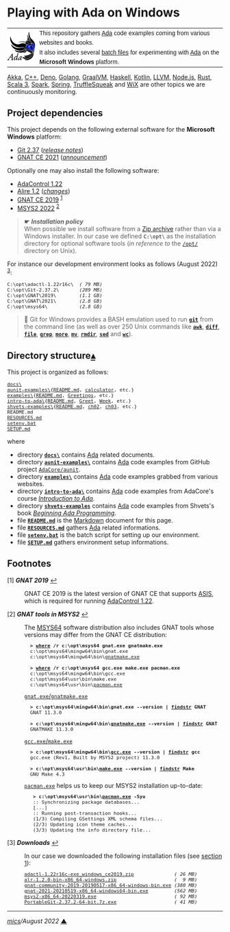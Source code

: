 # <span id="top">Playing with Ada on Windows</span>

<table style="font-family:Helvetica,Arial;font-size:14px;line-height:1.6;">
  <tr>
  <td style="border:0;padding:0 10px 0 0;min-width:25%;"><a href="https://www.adacore.com/" rel="external"><img src="docs/images/adamascot.png" width="100" alt="Ada project"/></a></td>
  <td style="border:0;padding:0;vertical-align:text-top;">This repository gathers <a href="https://www.adacore.com/" rel="external" title="Ada">Ada</a> code examples coming from various websites and books.<br/>
  It also includes several <a href="https://en.wikibooks.org/wiki/Windows_Batch_Scripting" rel="external">batch files</a> for experimenting with <a href="https://www.adacore.com/" rel="external">Ada</a> on the <b>Microsoft Windows</b> platform.
  </td>
  </tr>
</table>

[Akka][akka_examples], [C++][cpp_examples], [Deno][deno_examples], [Golang][golang_examples], [GraalVM][graalvm_examples], [Haskell][haskell_examples], [Kotlin][kotlin_examples], [LLVM][llvm_examples], [Node.js][nodejs_examples], [Rust][rust_examples], [Scala 3][scala3_examples], [Spark][spark_examples], [Spring][spring_examples], [TruffleSqueak][trufflesqueak_examples] and [WiX][wix_examples] are other topics we are continuously monitoring.

## <span id="proj_deps">Project dependencies</span>

This project depends on the following external software for the **Microsoft Windows** platform:

- [Git 2.37][git_downloads] ([*release notes*][git_relnotes])
- [GNAT CE 2021][gnat2021_downloads] ([*announcement*][gnat2021_announcement])

Optionally one may also install the following software:

- [AdaControl 1.22][adactl_downloads]
- [Alire 1.2][alire_downloads] ([*changes*][alire_changes])
- [GNAT CE 2019][gnat2019_downloads] <sup id="anchor_01">[1](#footnote_01)</sup>
- [MSYS2 2022][msys2_downloads] <sup id="anchor_02">[2](#footnote_02)</sup>

> **&#9755;** ***Installation policy***<br/>
> When possible we install software from a [Zip archive][zip_archive] rather than via a Windows installer. In our case we defined **`C:\opt\`** as the installation directory for optional software tools (*in reference to* the [`/opt/`][linux_opt] directory on Unix).

For instance our development environment looks as follows (August 2022) <sup id="anchor_03">[3](#footnote_03)</sup>:

<pre style="font-size:80%;">
C:\opt\adactl-1.22r16c\  <i>( 79 MB)</i>
C:\opt\Git-2.37.2\       <i>(289 MB)</i>
C:\opt\GNAT\2019\        <i>(1.1 GB)</i>
C:\opt\GNAT\2021\        <i>(2.8 GB)</i>
C:\opt\msys64\           <i>(2.8 GB)</i>
</pre>

> **:mag_right:** Git for Windows provides a BASH emulation used to run [**`git`**][git_docs] from the command line (as well as over 250 Unix commands like [**`awk`**][man1_awk], [**`diff`**][man1_diff], [**`file`**][man1_file], [**`grep`**][man1_grep], [**`more`**][man1_more], [**`mv`**][man1_mv], [**`rmdir`**][man1_rmdir], [**`sed`**][man1_sed] and [**`wc`**][man1_wc]).

## <span id="structure">Directory structure</span>[**&#x25B4;**](#top)

This project is organized as follows:
<pre style="font-size:80%;">
<a href="docs/">docs\</a>
<a href="aunit-examples/">aunit-examples\</a>{<a href="aunit-examples/README.md">README.md</a>, <a href="aunit-examples/calculator/">calculator</a>, etc.}
<a href="examples/">examples\</a>{<a href="examples/README.md">README.md</a>, <a href="examples/Greetings">Greetings</a>, etc.}
<a href="intro-to-ada/">intro-to-ada\</a>{<a href="intro-to-ada/README.md">README.md</a>, <a href="intro-to-ada/Greet/">Greet</a>, <a href="intro-to-ada/Week/">Week</a>, etc.}
<a href="shvets-examples/">shvets-examples\</a>{<a href="shvets-examples/README.md">README.md</a>, <a href="shvets-examples/ch02">ch02</a>, <a href="shvets-examples/ch03">ch03</a>, etc.}
README.md
<a href="RESOURCES.md">RESOURCES.md</a>
<a href="setenv.bat">setenv.bat</a>
<a href="SETUP.md">SETUP.md</a>
</pre>

where

- directory [**`docs\`**](docs/) contains [Ada] related documents.
- directory [**`aunit-examples\`**](aunit-examples/) contains [Ada] code examples from GitHub project [`AdaCore/aunit`](https://github.com/AdaCore/aunit).
- directory [**`examples\`**](examples/) contains [Ada] code examples grabbed from various websites.
- directory [**`intro-to-ada\`**](intro-to-ada/) contains [Ada] code examples from AdaCore's course <a href="https://learn.adacore.com/courses/intro-to-ada" rel="external">*Introduction to Ada*</a>.
- directory [**`shvets-examples`**](./shvets-examples/) contains [Ada] code examples from Shvets's book <a href="https://www.apress.com/9781484254271" rel="external">*Beginning Ada Programming*</a>.
- file [**`README.md`**](README.md) is the [Markdown][github_markdown] document for this page.
- file [**`RESOURCES.md`**](RESOURCES.md) gathers [Ada] related informations.
- file [**`setenv.bat`**](setenv.bat) is the batch script for setting up our environment.
- file [**`SETUP.md`**](SETUP.md) gathers environment setup informations.

## <span id="footnotes">Footnotes</span>

<span id="footnote_01">[1]</span> ***GNAT 2019*** [↩](#anchor_01)

<dl><dd>
GNAT CE 2019 is the latest version of GNAT CE that supports <a href="https://en.wikipedia.org/wiki/Ada_Semantic_Interface_Specification">ASIS</a>, which is required for running <a href="https://www.adalog.fr/en/adacontrol.html">AdaControl 1.22</a>.
</dd></dl>

<span id="footnote_02">[2]</span> ***GNAT tools in MSYS2*** [↩](#anchor_02)

<dl><dd>
The <a href="http://repo.msys2.org/distrib/x86_64/" rel="external">MSYS64</a> software distribution also includes GNAT tools whose versions may differ from the GNAT CE distribution:
</dd>
<dd>
<pre style="font-size:80%;max-width:484px;">
  <b>&gt; <a href="https://docs.microsoft.com/en-us/windows-server/administration/windows-commands/where_1" rel="external">where</a> /r c:\opt\msys64 gnat.exe gnatmake.exe</b>
  c:\opt\msys64\mingw64\bin\gnat.exe
  c:\opt\msys64\mingw64\bin\<a href="https://gcc.gnu.org/onlinedocs/gcc-12.1.0/gnat_ugn/Running-gnatmake.html#Running-gnatmake" rel="external">gnatmake.exe</a>
  &nbsp;
  <b>&gt; <a href="https://docs.microsoft.com/en-us/windows-server/administration/windows-commands/where_1" rel="external">where</a> /r c:\opt\msys64 gcc.exe make.exe pacman.exe</b>
  c:\opt\msys64\mingw64\bin\gcc.exe
  c:\opt\msys64\usr\bin\make.exe
  c:\opt\msys64\usr\bin\<a href="https://www.archlinux.org/pacman/pacman.8.html" rel="external">pacman.exe</a>
</pre>
</dd>
<dd>
<a href=""><code>gnat.exe</code>/<code>gnatmake.exe</code></a>
<pre style="font-size:80%;">
  <b>&gt; c:\opt\msys64\mingw64\bin\gnat.exe --version | <a href="https://docs.microsoft.com/en-us/windows-server/administration/windows-commands/findstr" rel="external">findstr</a> GNAT</b>
  GNAT 11.3.0
&nbsp;
  <b>&gt; c:\opt\msys64\mingw64\bin\<a href="https://gcc.gnu.org/onlinedocs/gcc-12.1.0/gnat_ugn/Running-gnatmake.html#Running-gnatmake" rel="external">gnatmake.exe</a> --version | <a href="https://docs.microsoft.com/en-us/windows-server/administration/windows-commands/findstr" rel="external">findstr</a> GNAT</b>
  GNATMAKE 11.3.0
</pre>
</dd>
<dd>
<a href=""><code>gcc.exe</code>/<code>make.exe</code></a>
<pre style="font-size:80%;">
  <b>&gt; c:\opt\msys64\mingw64\bin\<a href="https://gcc.gnu.org/onlinedocs/gcc/Invoking-GCC.html" rel="external">gcc.exe</a> --version | <a href="https://docs.microsoft.com/en-us/windows-server/administration/windows-commands/findstr" rel="external">findstr</a> gcc</b>
  gcc.exe (Rev1, Built by MSYS2 project) 11.3.0
  &nbsp;
  <b>&gt; c:\opt\msys64\usr\bin\<a href="https://www.gnu.org/software/make/manual/make.html" rel="external">make.exe</a> --version | <a href="https://docs.microsoft.com/en-us/windows-server/administration/windows-commands/findstr" rel="external">findstr</a> Make</b>
  GNU Make 4.3
</pre>
</dd>

<dd>
<a href="https://wiki.archlinux.org/index.php/Pacman"><code>pacman.exe</code></a> helps us to keep our MSYS2 installation up-to-date:
</dd>
<dd>
<pre style="font-size:80%;">
   <b>&gt; c:\opt\msys64\usr\bin\<a href="https://www.archlinux.org/pacman/pacman.8.html" rel="external">pacman.exe</a> -Syu</b></b>
   :: Synchronizing package databases...
   [...]
   :: Running post-transaction hooks...
   (1/3) Compiling GSettings XML schema files...
   (2/3) Updating icon theme caches...
   (3/3) Updating the info directory file...
</pre>
</dd></dl>

<span id="footnote_03">[3]</span> ***Downloads*** [↩](#anchor_03)

<dl><dd>
In our case we downloaded the following installation files (see <a href="#proj_deps">section 1</a>):
</dd>
<dd>
<pre style="font-size:80%;">
<a href="https://www.adalog.fr/en/adacontrol.html">adactl-1.22r16c-exe_windows_ce2019.zip</a>              <i>( 26 MB)</i>
<a href="https://github.com/alire-project/alire/releases/" rel="external">alr-1.2.0-bin-x86_64-windows.zip</a>                    <i>(  9 MB)</i>
<a href="https://www.adacore.com/download/more">gnat-community-2019-20190517-x86_64-windows-bin.exe</a> <i>(380 MB)</i>
<a href="https://www.adacore.com/download">gnat-2021-20210519-x86_64-windows64-bin.exe</a>         <i>(562 MB)</i>
<a href="https://repo.msys2.org/distrib/x86_64/">msys2-x86_64-20220319.exe</a>                           <i>( 92 MB)</i>
<a href="https://git-scm.com/download/win">PortableGit-2.37.2-64-bit.7z.exe</a>                    <i>( 41 MB)</i>
</pre>
</dd></dl>

***

*[mics](https://lampwww.epfl.ch/~michelou/)/August 2022* [**&#9650;**](#top)
<span id="bottom">&nbsp;</span>

<!-- link refs -->

[ada]: https://www.adacore.com/
[adactl_downloads]: https://www.adalog.fr/en/adacontrol.html
[akka_examples]: https://github.com/michelou/akka-examples
[alire_changes]: https://github.com/alire-project/alire/blob/master/doc/user-changes.md#release-12-dev
[alire_downloads]: https://github.com/alire-project/alire/releases/
[cpp_examples]: https://github.com/michelou/cpp-examples
[deno_examples]: https://github.com/michelou/deno-examples
[git_docs]: https://
[git_downloads]: https://git-scm.com/download/win
[github_markdown]: https://github.github.com/gfm/
[git_relnotes]: https://raw.githubusercontent.com/git/git/master/Documentation/RelNotes/2.37.2.txt
[gnat2019_downloads]: https://www.adacore.com/download/more
[gnat2021_announcement]: https://blog.adacore.com/gnat-community-2021-is-here
[gnat2021_downloads]: https://www.adacore.com/download
[golang_examples]: https://github.com/michelou/golang-examples
[graalvm_examples]: https://github.com/michelou/graalvm-examples
[haskell_examples]: https://github.com/michelou/haskell-examples
[kotlin_examples]: https://github.com/michelou/kotlin-examples
[linux_opt]: https://tldp.org/LDP/Linux-Filesystem-Hierarchy/html/opt.html
[llvm_examples]: https://github.com/michelou/llvm-examples
[man1_awk]: https://www.linux.org/docs/man1/awk.html
[man1_diff]: https://www.linux.org/docs/man1/diff.html
[man1_file]: https://www.linux.org/docs/man1/file.html
[man1_grep]: https://www.linux.org/docs/man1/grep.html
[man1_more]: https://www.linux.org/docs/man1/more.html
[man1_mv]: https://www.linux.org/docs/man1/mv.html
[man1_rmdir]: https://www.linux.org/docs/man1/rmdir.html
[man1_sed]: https://www.linux.org/docs/man1/sed.html
[man1_wc]: https://www.linux.org/docs/man1/wc.html
[msys2_downloads]: http://repo.msys2.org/distrib/x86_64/
[nodejs_examples]: https://github.com/michelou/nodejs-examples
[rust_examples]: https://github.com/michelou/rust-examples
[scala3_examples]: https://github.com/michelou/dotty-examples
[spark_examples]: https://github.com/michelou/spark-examples
[spring_examples]: https://github.com/michelou/spring-examples
[trufflesqueak_examples]: https://github.com/michelou/trufflesqueak-examples
[unix_opt]: https://tldp.org/LDP/Linux-Filesystem-Hierarchy/html/opt.html
[windows_batch_file]: https://en.wikibooks.org/wiki/Windows_Batch_Scripting
[windows_limitation]: https://support.microsoft.com/en-gb/help/830473/command-prompt-cmd-exe-command-line-string-limitation
[windows_subst]: https://docs.microsoft.com/en-us/windows-server/administration/windows-commands/subst
[wix_examples]: https://github.com/michelou/wix-examples
[zip_archive]: https://www.howtogeek.com/178146/htg-explains-everything-you-need-to-know-about-zipped-files/

